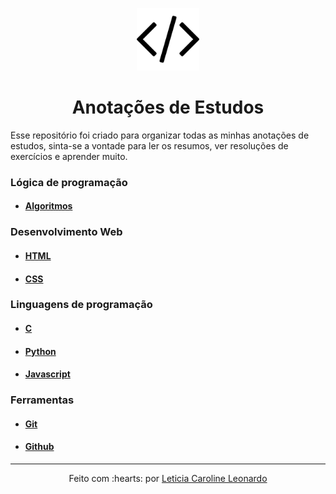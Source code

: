 <p align="center">
  <img src="code.png" width="100px" height="100px">
<p>

<h1 align="center">Anotações de Estudos</h1>

Esse repositório foi criado para organizar todas as minhas anotações de estudos, sinta-se a vontade para ler os resumos, ver resoluções de exercícios e aprender muito.

### Lógica de programação

- #### [Algoritmos](https://github.com/levxyca/studynotes/blob/master/L%C3%B3gica%20de%20Programa%C3%A7%C3%A3o/Algoritmos.md#algoritmos)

### Desenvolvimento Web

- #### [HTML](https://github.com/levxyca/studynotes/blob/master/Desenvolvimento%20Web/html.md#html-b%C3%A1sico)
- #### [CSS](https://github.com/levxyca/studynotes/blob/master/Desenvolvimento%20Web/css.md#css-b%C3%A1sico)

### Linguagens de programação

- #### [C](https://github.com/levxyca/hello-world.c)
- #### [Python](https://github.com/levxyca/studynotes/blob/master/Linguagens%20de%20Programa%C3%A7%C3%A3o/python.md#python)
- #### [Javascript](https://github.com/levxyca/hello-world.js)

### Ferramentas

- #### [Git](https://github.com/levxyca/studynotes/blob/master/Ferramentas/git-github.md#git)
- #### [Github](https://github.com/levxyca/studynotes/blob/master/Ferramentas/git-github.md#git-hub)


-------------------------------------------------------
<p align="center">
Feito com :hearts: por
<a href="https://github.com/levxyca">Leticia Caroline Leonardo</a>
<p>
